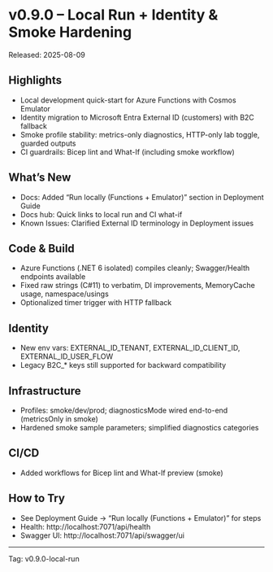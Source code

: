 # v0.9.0 – Local Run + Identity & Smoke Hardening

Released: 2025-08-09

## Highlights
- Local development quick-start for Azure Functions with Cosmos Emulator
- Identity migration to Microsoft Entra External ID (customers) with B2C fallback
- Smoke profile stability: metrics-only diagnostics, HTTP-only lab toggle, guarded outputs
- CI guardrails: Bicep lint and What-If (including smoke workflow)

## What’s New
- Docs: Added “Run locally (Functions + Emulator)” section in Deployment Guide
- Docs hub: Quick links to local run and CI what-if
- Known Issues: Clarified External ID terminology in Deployment issues

## Code & Build
- Azure Functions (.NET 6 isolated) compiles cleanly; Swagger/Health endpoints available
- Fixed raw strings (C#11) to verbatim, DI improvements, MemoryCache usage, namespace/usings
- Optionalized timer trigger with HTTP fallback

## Identity
- New env vars: EXTERNAL_ID_TENANT, EXTERNAL_ID_CLIENT_ID, EXTERNAL_ID_USER_FLOW
- Legacy B2C_* keys still supported for backward compatibility

## Infrastructure
- Profiles: smoke/dev/prod; diagnosticsMode wired end-to-end (metricsOnly in smoke)
- Hardened smoke sample parameters; simplified diagnostics categories

## CI/CD
- Added workflows for Bicep lint and What-If preview (smoke)

## How to Try
- See Deployment Guide → “Run locally (Functions + Emulator)” for steps
- Health: http://localhost:7071/api/health
- Swagger UI: http://localhost:7071/api/swagger/ui

---
Tag: v0.9.0-local-run

